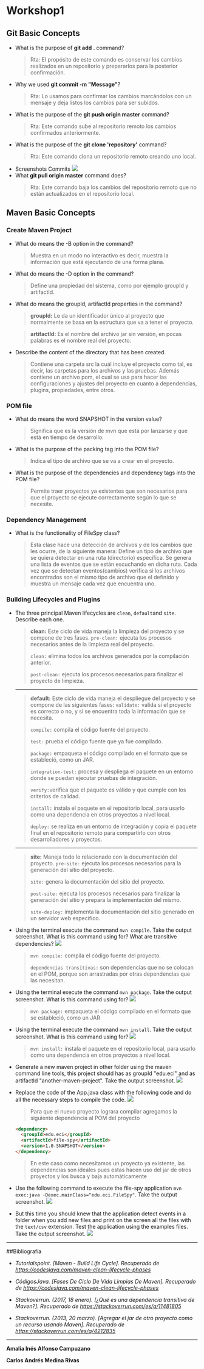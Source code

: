 # Workshop1
## Git Basic Concepts
* What is the purpose of  **git add .** command?
    >Rta: El propósito de este comando es conservar los cambios realizados en un repositorio y prepararlos para la posterior confirmación.
* Why we used **git commit -m "Message"**?
    >Rta: Lo usamos para confirmar los cambios marcándolos con un mensaje y deja listos los cambios para ser subidos.
* What is the purpose of the **git push origin master** command?
    >Rta: Este comando sube al repositorio remoto los cambios confirmados anteriormente.
* What is the purpose of the **git clone 'repository'** command?
    >Rta: Este comando clona un repositorio remoto creando uno local.
* Screenshots Commits
	![](https://github.com/acai-bjca/workshop1/blob/master/Screenshot.PNG)
* What **git pull origin master** command does?
    >Rta: Este comando baja los cambios del repositorio remoto que no están actualizados en el repositorio local.
## Maven Basic Concepts
### Create Maven Project
* What do means the -B option in the command?
	>Muestra en un modo no interactivo es decir, muestra la información que está ejecutando de una forma plana.
* What do means the -D option in the command?
	>Define una propiedad del sistema, como por ejemplo groupId y artifactId.
* What do means the groupId, artifactId properties in the command?
	>**groupId:** Le da un identificador único al proyecto que normalmente se basa en la estructura que va a tener el proyecto.
	
    >**artifactId:** Es el nombre del archivo jar sin versión, en pocas palabras es el nombre real del proyecto.
* Describe the content of the directory that has been created.
	>Contiene una carpeta src la cuál incluye el proyecto como tal, es decir, las carpetas para los archivos y las pruebas. Además contiene un archivo pom, el cual se usa para hacer las configuraciones y ajustes del proyecto en cuanto a dependencias, plugins, propiedades, entre otros.
### POM file
* What do means the word SNAPSHOT in the version value?
	>Significa que es la versión de mvn que está por lanzarse y que está en tiempo de desarrollo.
* What is the purpose of the packing tag into the POM file?
	>Indica el tipo de archivo que se va a crear en el proyecto.
* What is the purpose of the dependencies and dependency tags into the POM file?
	>Permite traer proyectos ya existentes que son necesarios para que el proyecto se ejecute correctamente según lo que se necesite.
### Dependency Management
* What is the functionality of FileSpy class?
	>Esta clase hace una detección de archivos y de los cambios que les ocurre, de la siguiente manera: Define un tipo de archivo que se quiera detectar en una ruta (directorio) específica. Se genera una lista de eventos que se están escuchando en dicha ruta. Cada vez que se detectan eventos(cambios) verifica si los archivos encontrados son el mismo tipo de archivo que el definido y muestra un mensaje cada vez que encuentra uno.
### Building Lifecycles and Plugins
* The three principal Maven lifecycles are `clean`, `default`and `site`. Describe each one.
    >**clean:**  Este ciclo de vida maneja la limpieza del proyecto y se compone de tres fases. 
    >`pre-clean:` ejecuta los procesos necesarios antes de la limpieza real del proyecto.
    >
    >`clean:` elimina todos los archivos generados por la compilación anterior.
    >
    >`post-clean:` ejecuta los procesos necesarios para finalizar el proyecto de limpieza.
    ***
    > **default:**  Este ciclo de vida maneja el despliegue del proyecto y se compone de las siguientes fases:
	>`validate:` valida si el proyecto es correcto o no, y si se encuentra toda la información que se necesita. 
	>
	>`compile:` compila el código fuente del proyecto.
	>
	>`test:` prueba el código fuente que ya fue compilado.
	>
	>`package:` empaqueta el código compilado en el formato que se estableció, como un JAR.
	>
	>`integration-test:` procesa y despliega el paquete en un entorno donde se puedan ejecutar pruebas de integración.
	>
	>`verify:`verifica que el paquete es válido y que cumple con los criterios de calidad.
	>
	>`install:` instala el paquete en el repositorio local, para usarlo como una dependencia en otros proyectos a nivel local.
	>
	>`deploy:` se realiza en un entorno de integración y copia el paquete final en el repositorio remoto para compartirlo con otros desarrolladores y proyectos.
	***
	> **site:**    Maneja todo lo relacionado con la documentación del proyecto.
	>`pre-site:` ejecuta los procesos necesarios para la generación del sitio del proyecto.
	>
	>`site:` genera la documentación del sitio del proyecto.
	>
	>`post-site:` ejecuta los procesos necesarios para finalizar la generación del sitio y prepara la implementación del mismo.
	>
	>`site-deploy:` implementa la documentación del sitio generado en un servidor web específico.

* Using the terminal execute the command `mvn compile`. Take the output screenshot. What is this command using for? What are transitive dependencies?
    ![](https://github.com/acai-bjca/workshop1/blob/master/1-compile.PNG)
    >`mvn compile:` compila el código fuente del proyecto.
    >
    >`dependencias transitivas:` son dependencias que no se colocan en el POM, porque son arrastradas por otras dependencias que las necesitan.
* Using the terminal execute the command `mvn package`. Take the output screenshot. What is this command using for?
	![](https://github.com/acai-bjca/workshop1/blob/master/2-package.PNG)
	>`mvn package:` empaqueta el código compilado en el formato que se estableció, como un JAR
* Using the terminal execute the command `mvn install`. Take the output screenshot. What is this command using for?
	![](https://github.com/acai-bjca/workshop1/blob/master/3-install.PNG)
    >`mvn install:` instala el paquete en el repositorio local, para usarlo como una dependencia en otros proyectos a nivel local.
* Generate a new maven project in other folder using the maven command line tools, this project should has as groupId "edu.eci" and as artifactId "another-maven-project". Take the output screenshot.
    ![](https://github.com/acai-bjca/workshop1/blob/master/generandoNuevoProyecto.PNG)
* Replace the code of the App.java class with the following code and do all the necessary steps to compile the code.
	![](https://github.com/acai-bjca/workshop1/blob/master/1.2-compile.PNG)
	>Para que el nuevo proyecto lograra compilar agregamos la siguiente dependencia al POM del proyecto
	>
	```html
	<dependency> 
	  <groupId>edu.eci</groupId> 
	  <artifactId>file-spy</artifactId> 
	  <version>1.0-SNAPSHOT</version> 
	</dependency>
	```
	>
	>En este caso como necesitamos un proyecto ya existente, las dependencias son ideales pues estas hacen uso del jar de otros proyectos y los busca y baja automáticamente
* Use the following command to execute the file-spy application `mvn exec:java -Dexec.mainClass="edu.eci.FileSpy"`. Take the output screenshot.
	![](https://github.com/acai-bjca/workshop1/blob/master/ejecutando_FileSpy.PNG)  
* But this time you should knew that the application detect events in a folder when you add new files and print on the screen all the files with the `text/csv` extension. Test the application using the examples files. Take the output screenshot.
	![](https://github.com/acai-bjca/workshop1/blob/master/Probando_FileSpy.PNG)
***
##Bibliografía
* *Tutorialspoint. [Maven - Build Life Cycle]. Recuperado de https://codesjava.com/maven-clean-lifecycle-phases*

* *CódigosJava. [Fases De Ciclo De Vida Limpias De Maven]. Recuperado de https://codesjava.com/maven-clean-lifecycle-phases*
* *Stackoverrun. (2017, 18 enero). [¿Qué es una dependencia transitiva de Maven?]. Recuperado de https://stackoverrun.com/es/q/11481805*

* *Stackoverrun. (2013, 20 marzo). [Agregar el jar de otro proyecto como un recurso usando Maven]. Recuperado de https://stackoverrun.com/es/q/4212835*

***
**Amalia Inés Alfonso Campuzano**

**Carlos Andrés Medina Rivas**